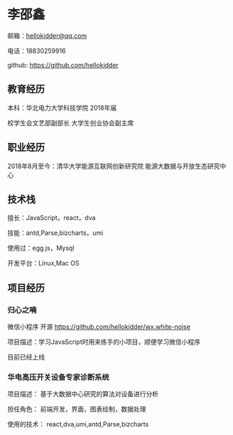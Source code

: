# 李邵鑫

邮箱：hellokidder@qq.com

电话：18830259916

github: <https://github.com/hellokidder>

## 教育经历

本科：华北电力大学科技学院 2018年届

校学生会文艺部副部长  大学生创业协会副主席

## 职业经历

2018年8月至今：清华大学能源互联网创新研究院 能源大数据与开放生态研究中心

## 技术栈

擅长：JavaScript，react，dva

技能：antd,Parse,bizcharts，umi

使用过：egg.js，Mysql

开发平台：Linux,Mac OS

## 项目经历

### 归心之喃

微信小程序 开源 <https://github.com/hellokidder/wx.white-noise>

项目描述：学习JavaScript时用来练手的小项目，顺便学习微信小程序

目前已经上线

### 华电高压开关设备专家诊断系统

项目描述： 基于大数据中心研究的算法对设备进行分析

担任角色： 前端开发，界面，图表绘制，数据处理

使用的技术： react,dva,umi,antd,Parse,bizcharts

